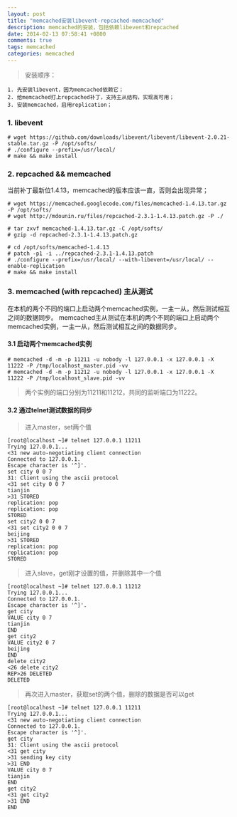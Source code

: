 ```yaml
---
layout: post
title: "memcached安装libevent-repcached-memcached"
description: memcached的安装，包括依赖libevent和repcached
date: 2014-02-13 07:58:41 +0800
comments: true
tags: memcached
categories: memcached
---
```


> 安装顺序：

	1. 先安装libevent，因为memcached依赖它；
	2. 给memcached打上repcached补丁，支持主从结构，实现高可用；
	3. 安装memcached，启用replication；

	
### 1. libevent
	
	# wget https://github.com/downloads/libevent/libevent/libevent-2.0.21-stable.tar.gz -P /opt/softs/
	# ./configure --prefix=/usr/local/
	# make && make install


### 2. repcached && memcached

当前补丁最新位1.4.13，memcached的版本应该一直，否则会出现异常；

	# wget https://memcached.googlecode.com/files/memcached-1.4.13.tar.gz -P /opt/softs/
	# wget http://mdounin.ru/files/repcached-2.3.1-1.4.13.patch.gz -P ./

	# tar zxvf memcached-1.4.13.tar.gz -C /opt/softs/
	# gzip -d repcached-2.3.1-1.4.13.patch.gz

	# cd /opt/softs/memcached-1.4.13
	# patch -p1 -i ../repcached-2.3.1-1.4.13.patch
	# ./configure --prefix=/usr/local/ --with-libevent=/usr/local/ --enable-replication
	# make && make install


### 3. memcached (with repcached) 主从测试

在本机的两个不同的端口上启动两个memcached实例，一主一从，然后测试相互之间的数据同步。
memcached主从测试在本机的两个不同的端口上启动两个memcached实例，一主一从，然后测试相互之间的数据同步。

#### 3.1 启动两个memcached实例

	# memcached -d -m -p 11211 -u nobody -l 127.0.0.1 -x 127.0.0.1 -X 11222 -P /tmp/localhost_master.pid -vv
	# memcached -d -m -p 11212 -u nobody -l 127.0.0.1 -x 127.0.0.1 -X 11222 -P /tmp/localhost_slave.pid -vv

> 两个实例的端口分别为11211和11212，共同的监听端口为11222。

#### 3.2 通过telnet测试数据的同步

> 进入master，set两个值

	[root@localhost ~]# telnet 127.0.0.1 11211
	Trying 127.0.0.1...
	<31 new auto-negotiating client connection
	Connected to 127.0.0.1.
	Escape character is '^]'.
	set city 0 0 7
	31: Client using the ascii protocol
	<31 set city 0 0 7
	tianjin
	>31 STORED
	replication: pop
	replication: pop
	STORED
	set city2 0 0 7
	<31 set city2 0 0 7
	beijing
	>31 STORED
	replication: pop
	replication: pop
	STORED	

> 进入slave，get刚才设置的值，并删除其中一个值

	[root@localhost ~]# telnet 127.0.0.1 11212
	Trying 127.0.0.1...
	Connected to 127.0.0.1.
	Escape character is '^]'.
	get city
	VALUE city 0 7
	tianjin
	END
	get city2
	VALUE city2 0 7
	beijing
	END
	delete city2
	<26 delete city2
	REP>26 DELETED
	DELETED

> 再次进入master，获取set的两个值，删除的数据是否可以get

	[root@localhost ~]# telnet 127.0.0.1 11211
	Trying 127.0.0.1...
	<31 new auto-negotiating client connection
	Connected to 127.0.0.1.
	Escape character is '^]'.
	get city
	31: Client using the ascii protocol
	<31 get city
	>31 sending key city
	>31 END
	VALUE city 0 7
	tianjin
	END
	get city2
	<31 get city2
	>31 END
	END

